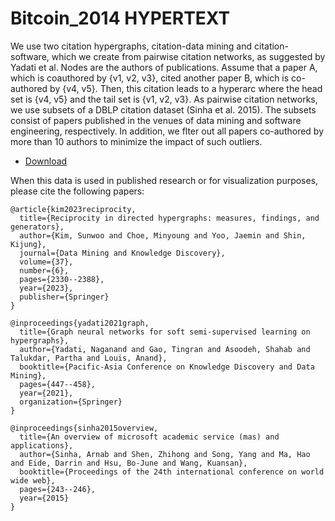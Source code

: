 # Bitcoin_2014 HYPERTEXT

We use two citation hypergraphs, citation-data mining and citation-software,
which we create from pairwise citation networks, as suggested by Yadati et  al. Nodes are the authors of publications. Assume that a paper A, which is coauthored by {v1, v2, v3}, cited another paper B, which is co-authored by {v4, v5}.
Then, this citation leads to a hyperarc where the head set is {v4, v5} and the tail set is
{v1, v2, v3}. As pairwise citation networks, we use subsets of a DBLP citation dataset
(Sinha et al. 2015). The subsets consist of papers published in the venues of data mining and software engineering, respectively.
In addition, we flter out all papers
co-authored by more than 10 authors to minimize the impact of such outliers.

* [Download]()

When this data is used in published research or for visualization purposes, please cite the following papers:

```
@article{kim2023reciprocity,
  title={Reciprocity in directed hypergraphs: measures, findings, and generators},
  author={Kim, Sunwoo and Choe, Minyoung and Yoo, Jaemin and Shin, Kijung},
  journal={Data Mining and Knowledge Discovery},
  volume={37},
  number={6},
  pages={2330--2388},
  year={2023},
  publisher={Springer}
}

@inproceedings{yadati2021graph,
  title={Graph neural networks for soft semi-supervised learning on hypergraphs},
  author={Yadati, Naganand and Gao, Tingran and Asoodeh, Shahab and Talukdar, Partha and Louis, Anand},
  booktitle={Pacific-Asia Conference on Knowledge Discovery and Data Mining},
  pages={447--458},
  year={2021},
  organization={Springer}
}

@inproceedings{sinha2015overview,
  title={An overview of microsoft academic service (mas) and applications},
  author={Sinha, Arnab and Shen, Zhihong and Song, Yang and Ma, Hao and Eide, Darrin and Hsu, Bo-June and Wang, Kuansan},
  booktitle={Proceedings of the 24th international conference on world wide web},
  pages={243--246},
  year={2015}
}
```

